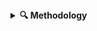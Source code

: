 <details>
<summary><strong>🔍 Methodology</strong></summary>

<br>

The following methodology outlines the structured approach used to build a predictive analytics solution for identifying patients at high risk of hospital readmission within 30 days post-discharge.

### 1. 🏗️ Problem Framing
- Defined the business objective: **Reduce avoidable readmissions** to improve patient outcomes and minimize operational costs.
- Translated the clinical question into a supervised machine learning task: **Binary classification** (readmitted vs. not readmitted).

### 2. 🧩 Data Collection & Integration
- Consolidated data from multiple sources:
  - **Electronic Health Records (EHR)**
  - **Admission & discharge logs**
  - **Patient demographics and comorbidity indicators**
- Ensured data privacy and compliance by anonymizing sensitive information.

### 3. 🧹 Data Cleaning & Preprocessing
- Handled missing values via mean/mode imputation and domain-informed defaults.
- Detected and treated outliers using IQR and z-score methods.
- Encoded categorical variables using one-hot and label encoding.
- Normalized numerical features for model stability.
- Created derived fields like:
  - Length of stay
  - Discharge hour buckets
  - Count of prior admissions

### 4. 📊 Exploratory Data Analysis (EDA)
- Analyzed key patterns across patient demographics, diagnoses, length of stay, and readmission rates.
- Visualized relationships using **Seaborn** and **Matplotlib**:
  - Correlation heatmaps
  - Age and diagnosis-based readmission rates
  - Discharge timing trends

### 5. 🧠 Feature Engineering
- Developed predictive features informed by domain knowledge:
  - Charlson Comorbidity Index
  - Time since last admission
  - Medication burden score
- Reduced multicollinearity through correlation analysis and **Variance Inflation Factor (VIF)**.

### 6. 🤖 Model Development
- Collaborated with data science team to train and evaluate several classifiers:
  - **Logistic Regression** for interpretability
  - **Random Forest** and **XGBoost** for performance
- Handled class imbalance using **SMOTE** and class weighting techniques.
- Evaluated model performance using:
  - ROC-AUC
  - F1 Score
  - Precision-Recall Curve

### 7. 🧾 Model Explainability
- Applied **SHAP** to:
  - Interpret individual predictions
  - Identify top contributing risk factors
  - Build stakeholder trust in model recommendations

### 8. 📈 Reporting & Visualization
- Designed dashboards using **Power BI** and **Tableau**:
  - Patient-level risk scores
  - Department-wise readmission trends
  - Top drivers of risk

### 9. 🔁 Feedback & Iteration
- Incorporated clinical feedback into feature design and dashboard layout.
- Monitored for model drift and retrained periodically.
- Delivered actionable insights to care teams for real-time intervention.

</details>

